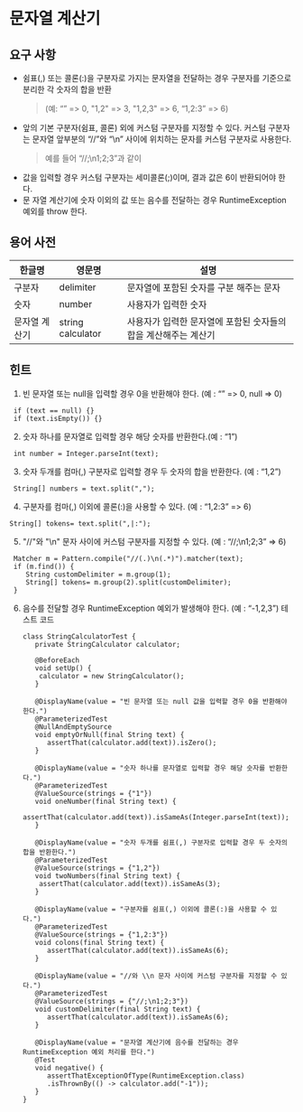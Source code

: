 # 문자열 계산기

## 요구 사항
- 쉼표(,) 또는 콜론(:)을 구분자로 가지는 문자열을 전달하는 경우 구분자를 기준으로 분리한 각 숫자의 합을 반환 
  > (예: “” => 0, "1,2" => 3, "1,2,3" => 6, “1,2:3” => 6)
- 앞의 기본 구분자(쉼표, 콜론) 외에 커스텀 구분자를 지정할 수 있다. 커스텀 구분자는 문자열 앞부분의 “//”와 “\n” 사이에 위치하는 문자를 커스텀 구분자로 사용한다. 
  > 예를 들어 “//;\n1;2;3”과 같이
- 값을 입력할 경우 커스텀 구분자는 세미콜론(;)이며, 결과 값은 6이 반환되어야 한다.
- 문 자열 계산기에 숫자 이외의 값 또는 음수를 전달하는 경우 RuntimeException 예외를 throw 한다.
  
## 용어 사전
| 한글명     | 영문명               | 설명                                     |
|---------|-------------------|----------------------------------------|
| 구분자     | delimiter         | 문자열에 포함된 숫자를 구분 해주는 문자                 |
| 숫자      | number            | 사용자가 입력한 숫자                            |
| 문자열 계산기 | string calculator | 사용자가 입력한 문자열에 포함된 숫자들의 합을 계산해주는 계산기 |


## 힌트

1. 빈 문자열 또는 null을 입력할 경우 0을 반환해야 한다. (예 : “” => 0, null => 0)

  ```
   if (text == null) {}
   if (text.isEmpty()) {}
   ```

2. 숫자 하나를 문자열로 입력할 경우 해당 숫자를 반환한다.(예 : “1”)

  ```
   int number = Integer.parseInt(text);
  ```

3. 숫자 두개를 컴마(,) 구분자로 입력할 경우 두 숫자의 합을 반환한다. (예 : “1,2”)

  ```
   String[] numbers = text.split(",");
  ```

4. 구분자를 컴마(,) 이외에 콜론(:)을 사용할 수 있다. (예 : “1,2:3” => 6)

  ```
  String[] tokens= text.split(",|:");
  ```

5. "//"와 "\n" 문자 사이에 커스텀 구분자를 지정할 수 있다. (예 : “//;\n1;2;3” => 6)

  ```
   Matcher m = Pattern.compile("//(.)\n(.*)").matcher(text);
   if (m.find()) {
      String customDelimiter = m.group(1);
      String[] tokens= m.group(2).split(customDelimiter);
   }
  ```

6. 음수를 전달할 경우 RuntimeException 예외가 발생해야 한다. (예 : “-1,2,3”)
   테스트 코드

   ```
   class StringCalculatorTest {
      private StringCalculator calculator;
   
      @BeforeEach
      void setUp() {
       calculator = new StringCalculator();
      }
   
      @DisplayName(value = "빈 문자열 또는 null 값을 입력할 경우 0을 반환해야 한다.")
      @ParameterizedTest
      @NullAndEmptySource
      void emptyOrNull(final String text) {
         assertThat(calculator.add(text)).isZero();
      }
   
      @DisplayName(value = "숫자 하나를 문자열로 입력할 경우 해당 숫자를 반환한다.")
      @ParameterizedTest
      @ValueSource(strings = {"1"})
      void oneNumber(final String text) {
         assertThat(calculator.add(text)).isSameAs(Integer.parseInt(text));
      }
   
      @DisplayName(value = "숫자 두개를 쉼표(,) 구분자로 입력할 경우 두 숫자의 합을 반환한다.")
      @ParameterizedTest
      @ValueSource(strings = {"1,2"})
      void twoNumbers(final String text) {
       assertThat(calculator.add(text)).isSameAs(3);
      }
   
      @DisplayName(value = "구분자를 쉼표(,) 이외에 콜론(:)을 사용할 수 있다.")
      @ParameterizedTest
      @ValueSource(strings = {"1,2:3"})
      void colons(final String text) {
         assertThat(calculator.add(text)).isSameAs(6);
      }
   
      @DisplayName(value = "//와 \\n 문자 사이에 커스텀 구분자를 지정할 수 있다.")
      @ParameterizedTest
      @ValueSource(strings = {"//;\n1;2;3"})
      void customDelimiter(final String text) {
         assertThat(calculator.add(text)).isSameAs(6);
      }
   
      @DisplayName(value = "문자열 계산기에 음수를 전달하는 경우 RuntimeException 예외 처리를 한다.")
      @Test
      void negative() {
         assertThatExceptionOfType(RuntimeException.class)
         .isThrownBy(() -> calculator.add("-1"));
      }
   }
  ```